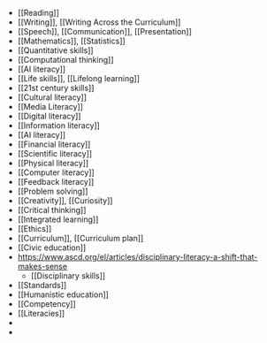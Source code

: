 - [[Reading]]
- [[Writing]], [[Writing Across the Curriculum]]
- [[Speech]], [[Communication]], [[Presentation]]
- [[Mathematics]], [[Statistics]]
- [[Quantitative skills]]
- [[Computational thinking]]
- [[AI literacy]]
- [[Life skills]], [[Lifelong learning]]
- [[21st century skills]]
- [[Cultural literacy]]
- [[Media Literacy]]
- [[Digital literacy]]
- [[Information literacy]]
- [[AI literacy]]
- [[Financial literacy]]
- [[Scientific literacy]]
- [[Physical literacy]]
- [[Computer literacy]]
- [[Feedback literacy]]
- [[Problem solving]]
- [[Creativity]], [[Curiosity]]
- [[Critical thinking]]
- [[Integrated learning]]
- [[Ethics]]
- [[Curriculum]], [[Curriculum plan]]
- [[Civic education]]
- https://www.ascd.org/el/articles/disciplinary-literacy-a-shift-that-makes-sense
	- [[Disciplinary skills]]
- [[Standards]]
- [[Humanistic education]]
- [[Competency]]
- [[Literacies]]
-
-